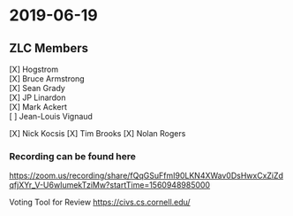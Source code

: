 # 2019-06-19

## ZLC Members
[X] Hogstrom   
[X] Bruce Armstrong   
[X] Sean Grady   
[X] JP Linardon   
[X] Mark Ackert   
[ ] Jean-Louis Vignaud   

[X] Nick Kocsis
[X] Tim Brooks
[X] Nolan Rogers


### Recording can be found here   
https://zoom.us/recording/share/fQqGSuFfmI90LKN4XWav0DsHwxCxZiZdqfjXYr_V-U6wIumekTziMw?startTime=1560948985000

Voting Tool for Review
https://civs.cs.cornell.edu/
   
   
